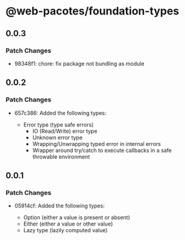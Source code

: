 # @web-pacotes/foundation-types

## 0.0.3

### Patch Changes

- 98348f1: chore: fix package not bundling as module

## 0.0.2

### Patch Changes

- 657c386: Added the following types:

  - Error type (type safe errors)
    - IO (Read/Write) error type
    - Unknown error type
    - Wrapping/Unwrapping typed error in internal errors
    - Wrapper around try/catch to execute callbacks in a safe throwable environment

## 0.0.1

### Patch Changes

- 05914cf: Added the following types:

  - Option (either a value is present or absent)
  - Either (either a value or other value)
  - Lazy type (lazily computed value)
